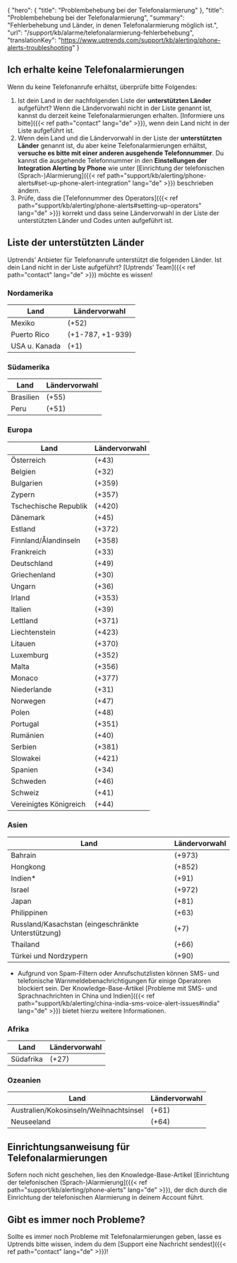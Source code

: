 {
  "hero": {
    "title": "Problembehebung bei der Telefonalarmierung"
  },
  "title": "Problembehebung bei der Telefonalarmierung",
  "summary": "Fehlerbehebung und Länder, in denen Telefonalarmierung möglich ist.",
  "url": "/support/kb/alarme/telefonalarmierung-fehlerbehebung",
  "translationKey": "https://www.uptrends.com/support/kb/alerting/phone-alerts-troubleshooting"
}

## Ich erhalte keine Telefonalarmierungen

Wenn du keine Telefonanrufe erhältst, überprüfe bitte Folgendes:

1.  Ist dein Land in der nachfolgenden Liste der **unterstützten Länder** aufgeführt? Wenn die Ländervorwahl nicht in der Liste genannt ist, kannst du derzeit keine Telefonalarmierungen erhalten. [Informiere uns bitte]({{< ref path="contact" lang="de" >}}), wenn dein Land nicht in der Liste aufgeführt ist.
2.  Wenn dein Land und die Ländervorwahl in der Liste der **unterstützten Länder** genannt ist, du aber keine Telefonalarmierungen erhältst, **versuche es bitte mit einer anderen ausgehende Telefonnummer**. Du kannst die ausgehende Telefonnummer in den **Einstellungen der Integration Alerting by Phone** wie unter [Einrichtung der telefonischen (Sprach-)Alarmierung]({{< ref path="support/kb/alerting/phone-alerts#set-up-phone-alert-integration" lang="de" >}}) beschrieben ändern.
3.  Prüfe, dass die [Telefonnummer des Operators]({{< ref path="support/kb/alerting/phone-alerts#setting-up-operators" lang="de" >}}) korrekt und dass seine Ländervorwahl in der Liste der unterstützten Länder und Codes unten aufgeführt ist.

## Liste der unterstützten Länder

Uptrends’ Anbieter für Telefonanrufe unterstützt die folgenden Länder.
Ist dein Land nicht in der Liste aufgeführt? [Uptrends’ Team]({{< ref path="contact" lang="de" >}}) möchte es wissen!

### Nordamerika

|Land                 |Ländervorwahl      |
|------------------------|------------------|
|Mexiko                  |(+52)            |
|Puerto Rico             |(+1-787, +1-939)|
|USA u. Kanada  |(+1)             |

### Südamerika

|Land |Ländervorwahl|
|--------|------------|
|Brasilien  |(+55)      |
|Peru    |(+51)      |

### Europa

|Land                |Ländervorwahl|
|-----------------------|------------|
|Österreich                |(+43)      |
|Belgien                |(+32)      |
|Bulgarien               |(+359)     |
|Zypern                 |(+357)     |
|Tschechische Republik         |(+420)     |
|Dänemark                |(+45)      |
|Estland                |(+372)     |
|Finnland/Ålandinseln  |(+358)     |
|Frankreich                 |(+33)      |
|Deutschland                |(+49)      |
|Griechenland                 |(+30)      |
|Ungarn                |(+36)      |
|Irland                |(+353)     |
|Italien                  |(+39)      |
|Lettland                 |(+371)     |
|Liechtenstein          |(+423)     |
|Litauen              |(+370)     |
|Luxemburg             |(+352)     |
|Malta                  |(+356)     |
|Monaco                 |(+377)     |
|Niederlande            |(+31)      |
|Norwegen                 |(+47)      |
|Polen                 |(+48)      |
|Portugal               |(+351)     |
|Rumänien                |(+40)      |
|Serbien                 |(+381)     |
|Slowakei               |(+421)     |
|Spanien                  |(+34)      |
|Schweden                 |(+46)      |
|Schweiz            |(+41)      |
|Vereinigtes Königreich         |(+44)      |

### Asien

|Land                             |Ländervorwahl|
|------------------------------------|------------|
|Bahrain                             |(+973)     |
|Hongkong                           |(+852)     |
|Indien*                             |(+91)      |
|Israel                              |(+972)     |
|Japan                               |(+81)      |
|Philippinen                         |(+63)      |
|Russland/Kasachstan (eingeschränkte Unterstützung) |(+7)       |
|Thailand                            |(+66)      |
|Türkei und Nordzypern          |(+90)      |

* Aufgrund von Spam-Filtern oder Anrufschutzlisten können SMS- und telefonische Warnmeldebenachrichtigungen für einige Operatoren blockiert sein. Der Knowledge-Base-Artikel [Probleme mit SMS- und Sprachnachrichten in China und Indien]({{< ref path="support/kb/alerting/china-india-sms-voice-alert-issues#india" lang="de" >}}) bietet hierzu weitere Informationen.

### Afrika

|Land       |Ländervorwahl|
|--------------|------------|
|Südafrika  |(+27)      |

### Ozeanien

|Land                           |Ländervorwahl|
|----------------------------------|------------|
|Australien/Kokosinseln/Weihnachtsinsel  |(+61)      |
|Neuseeland                       |(+64)      |

## Einrichtungsanweisung für Telefonalarmierungen

Sofern noch nicht geschehen, lies den Knowledge-Base-Artikel [Einrichtung der telefonischen (Sprach-)Alarmierung]({{< ref path="support/kb/alerting/phone-alerts" lang="de" >}}), der dich durch die Einrichtung der telefonischen Alarmierung in deinem Account führt.

## Gibt es immer noch Probleme?

Sollte es immer noch Probleme mit Telefonalarmierungen geben, lasse es Uptrends bitte wissen, indem du dem [Support eine Nachricht sendest]({{< ref path="contact" lang="de" >}})!
